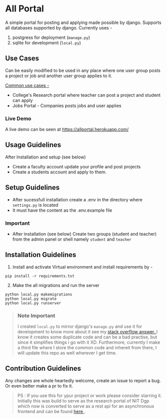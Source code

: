 # All Portal

A simple portal for posting and applying made possible by django. Supports all databases supported by django. 
Currently uses - 
1. postgress for deployment (```manage.py```)
2. sqlite for development (```local.py```)

## Use Cases 

<p>
Can be easily modified to be used in any place where one user group posts a project or job and another user group applies to it. 
</p>

<u>Common use cases - </u>
- College's Research portal where teacher can post a project and student can apply
- Jobs Portal - Companies posts jobs and user applies 

### Live Demo

A live demo can be seen at <a href="https://allportal.herokuapp.com/">https://allportal.herokuapp.com/</a>

## Usage Guidelines

<p>
After Installation and setup (see below)
</p>

- Create a faculty account update your profile and post projects
- Create a students account and apply to them.


## Setup Guidelines 

- After sucessfull installation create a .env in the directory where ```settings.py``` is located 
- It must have the content as the .env.example file

### Important
- After installation (see below) Create two groups (student and teacher) from the admin panel or shell namely ```student``` and ```teacher```



## Installation Guidelines

1. Install and activate Virtual environment and install requirements by - 
```
pip install -r requirements.txt
```
2. Make the all migrations and run the server
```
python local.py makemigrations
python local.py migrate
python local.py runserver
```

> ### Note Important
> I created ```local.py``` to mirror django's ```manage.py``` and use it for development to know more about it see my <a href="https://stackoverflow.com/questions/68766668/django-best-practice-for-running-switching-dev-debug-product-mode/68766902#68766902"> stack overflow answer. </a>
> I know it creates some duplicate code and can be a bad practise, but since it simplifies things i go with it XD.
> Furthermore, currently I make a third file where I store the common code and inhereit from there, I will update this repo as well wherever I get time.


## Contribution Guidelines 

Any changes are whole heartedly welcome, create an issue to report a bug. Or even better make a pr to fix it. 

> PS : If you use this for ypur project or work please consider starring it.
> Initially this was build to serve as the research portal of NIT Dgp which now is converted to serve as a rest api for an asynchronous frontend and can be found <a href="https://github.com/sa-y-an/rportal1"> here </a>. 

